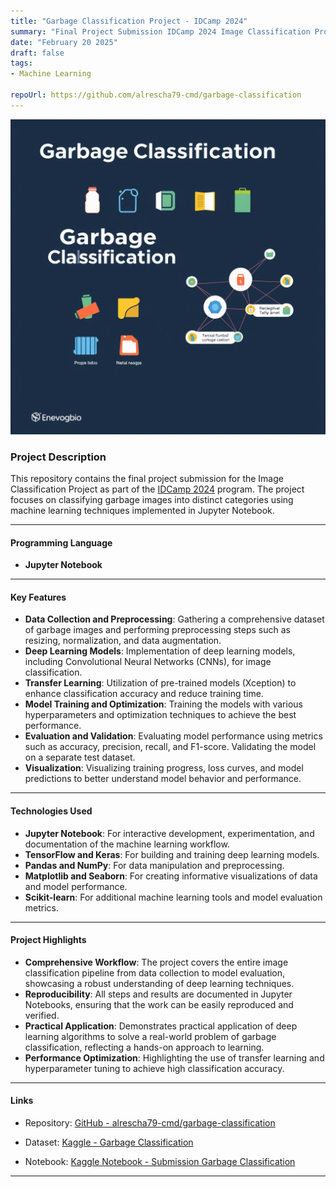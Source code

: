 ```yaml
---
title: "Garbage Classification Project - IDCamp 2024"
summary: "Final Project Submission IDCamp 2024 Image Classification Project"
date: "February 20 2025"
draft: false
tags:
- Machine Learning

repoUrl: https://github.com/alrescha79-cmd/garbage-classification
---
```


![Sentiment Analysis](../../../../public/projects/garbage.png)

### **Project Description**

This repository contains the final project submission for the Image Classification Project as part of the [IDCamp 2024](https://idcamp.ioh.co.id/) program. The project focuses on classifying garbage images into distinct categories using machine learning techniques implemented in Jupyter Notebook.

---

#### **Programming Language**

- **Jupyter Notebook**

---

#### **Key Features**

- **Data Collection and Preprocessing**: Gathering a comprehensive dataset of garbage images and performing preprocessing steps such as resizing, normalization, and data augmentation.
- **Deep Learning Models**: Implementation of deep learning models, including Convolutional Neural Networks (CNNs), for image classification.
- **Transfer Learning**: Utilization of pre-trained models (Xception) to enhance classification accuracy and reduce training time.
- **Model Training and Optimization**: Training the models with various hyperparameters and optimization techniques to achieve the best performance.
- **Evaluation and Validation**: Evaluating model performance using metrics such as accuracy, precision, recall, and F1-score. Validating the model on a separate test dataset.
- **Visualization**: Visualizing training progress, loss curves, and model predictions to better understand model behavior and performance.

---

#### **Technologies Used**

- **Jupyter Notebook**: For interactive development, experimentation, and documentation of the machine learning workflow.
- **TensorFlow and Keras**: For building and training deep learning models.
- **Pandas and NumPy**: For data manipulation and preprocessing.
- **Matplotlib and Seaborn**: For creating informative visualizations of data and model performance.
- **Scikit-learn**: For additional machine learning tools and model evaluation metrics.

---

#### **Project Highlights**

- **Comprehensive Workflow**: The project covers the entire image classification pipeline from data collection to model evaluation, showcasing a robust understanding of deep learning techniques.
- **Reproducibility**: All steps and results are documented in Jupyter Notebooks, ensuring that the work can be easily reproduced and verified.
- **Practical Application**: Demonstrates practical application of deep learning algorithms to solve a real-world problem of garbage classification, reflecting a hands-on approach to learning.
- **Performance Optimization**: Highlighting the use of transfer learning and hyperparameter tuning to achieve high classification accuracy.

---

#### **Links**

- Repository: [GitHub - alrescha79-cmd/garbage-classification](https://github.com/alrescha79-cmd/garbage-classification)

- Dataset: [Kaggle - Garbage Classification](https://www.kaggle.com/datasets/mostafaabla/garbage-classification)

- Notebook: [Kaggle Notebook - Submission Garbage Classification](https://www.kaggle.com/code/angguncaksono/submission-garbage-classification)

---
